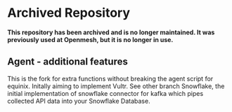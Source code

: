 # Archived Repository

**This repository has been archived and is no longer maintained. It was previously used at Openmesh, but it is no longer in use.**


## Agent - additional features
This is the fork for extra functions without breaking the agent script for equinix. Initally aiming to implement Vultr.
See other branch Snowflake, the initial implementation of snowflake connector for kafka which pipes collected API data into your Snowflake Database.
